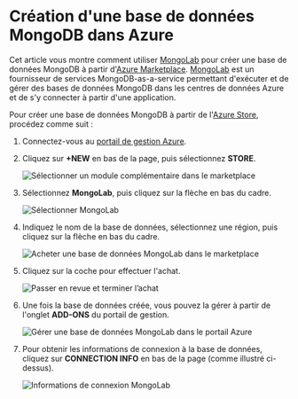 # Création d'une base de données MongoDB dans Azure

Cet article vous montre comment utiliser [MongoLab][1] pour créer une
base de données MongoDB à partir d'[Azure
Marketplace](/en-us/store/overview/). [MongoLab][1] est un fournisseur
de services MongoDB-as-a-service permettant d'exécuter et de gérer des
bases de données MongoDB dans les centres de données Azure et de s'y
connecter à partir d'une application.

Pour créer une base de données MongoDB à partir de l'[Azure
Store](/en-us/store/overview/), procédez comme suit :

1.  Connectez-vous au [portail de gestion Azure][2].
2.  Cliquez sur **+NEW** en bas de la page, puis sélectionnez **STORE**.
    
    ![Sélectionner un module complémentaire dans le
    marketplace](./media/create-mongolab-mongodb/select-store.png)

3.  Sélectionnez **MongoLab**, puis cliquez sur la flèche en bas du
    cadre.
    
    ![Sélectionner
    MongoLab](./media/create-mongolab-mongodb/select-mongo-db.png)

4.  Indiquez le nom de la base de données, sélectionnez une région, puis
    cliquez sur la flèche en bas du cadre.
    
    ![Acheter une base de données MongoLab dans le
    marketplace](./media/create-mongolab-mongodb/purchase-mongodb.png)

5.  Cliquez sur la coche pour effectuer l'achat.
    
    ![Passer en revue et terminer
    l’achat](./media/create-mongolab-mongodb/complete-mongolab-purchase.png)

6.  Une fois la base de données créée, vous pouvez la gérer à partir de
    l'onglet **ADD-ONS** du portail de gestion.
    
    ![Gérer une base de données MongoLab dans le portail
    Azure](./media/create-mongolab-mongodb/manage-mongolab-add-on.png)

7.  Pour obtenir les informations de connexion à la base de données,
    cliquez sur **CONNECTION INFO** en bas de la page (comme illustré
    ci-dessus).
    
    ![Informations de connexion
    MongoLab](./media/create-mongolab-mongodb/mongolab-conn-info.png)



[1]: https://mongolab.com/home
[2]: http://windows.azure.com/
